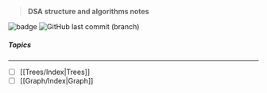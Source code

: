 > **DSA structure and algorithms notes**

![badge](https://github.com/ashwincreates/dsa/actions/workflows/main.yml/badge.svg) ![GitHub last commit (branch)](https://img.shields.io/github/last-commit/ashwincreates/dsa/master)
##### Topics
---
- [ ] [[Trees/Index|Trees]]
- [ ] [[Graph/Index|Graph]]